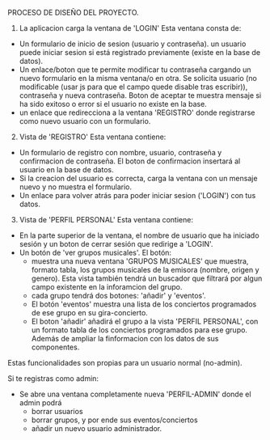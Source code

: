 PROCESO DE DISEÑO DEL PROYECTO.

1. La aplicacion carga la ventana de 'LOGIN'
Esta ventana consta de: 
  - Un formulario de inicio de sesion (usuario y contraseña).  un usuario puede iniciar sesion si está registrado previamente (existe en la base de datos). 
  - Un enlace/boton que te permite modificar tu contraseña cargando un nuevo formulario en la misma ventana/o en otra. Se solicita usuario (no modificable (usar js para que el campo quede disable tras escribir)),
   contraseña y nueva contraseña. Boton de aceptar te muestra mensaje si ha sido exitoso o error si el usuario no existe en la base.
  - un enlace que redirecciona a la ventana 'REGISTRO' donde registrarse como nuevo usuario con un formulario.

2. Vista de 'REGISTRO'
Esta ventana contiene: 
  - Un formulario de registro con nombre, usuario, contraseña y confirmacion de contraseña. El boton de confirmacion insertará al usuario en la base de datos.
  - Si la creacion del usuario es correcta, carga la ventana con un mensaje nuevo y no muestra el formulario.
  - Un enlace para volver atrás para poder iniciar sesion ('LOGIN') con tus datos.

3. Vista de 'PERFIL PERSONAL'
Esta ventana contiene:
  - En la parte superior de la ventana, el nombre de usuario que ha iniciado sesión y un boton de cerrar sesión que redirige a 'LOGIN'.
  - Un botón de 'ver grupos musicales'. El botón: 
    + muestra una nueva ventana 'GRUPOS MUSICALES' que muestra, formato tabla, los grupos musicales de la emisora (nombre, origen y genero). Esta vista también tendrá un buscador que filtrará por algun campo existente en la inforamcion del grupo.
    + cada grupo tendrá dos botones: 'añadir' y 'eventos'.
    + El botón 'eventos' muestra una lista de los conciertos programados de ese grupo en su gira-concierto.
    + El boton 'añadir' añadirá el grupo a la vista 'PERFIL PERSONAL', con un formato tabla de los conciertos programados para ese grupo. Además de ampliar la finformacion con los datos de sus componentes.

Estas funcionalidades son propias para un usuario normal (no-admin). 

Si te registras como admin:
- Se abre una ventana completamente nueva 'PERFIL-ADMIN' donde el admin podrá
  + borrar usuarios
  + borrar grupos, y por ende sus eventos/conciertos
  + añadir un nuevo usuario administrador. 